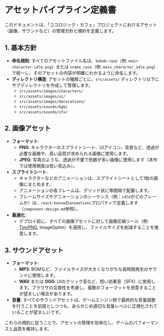 # アセットパイプライン定義書

このドキュメントは、「ココロジック・カフェ」プロジェクトにおけるアセット（画像、サウンドなど）の管理方針と規約を定義します。

## 1. 基本方針

- **命名規則**: すべてのアセットファイル名は、`kebab-case`（例: `main-character-idle.png`）または `snake_case`（例: `main_character_idle.png`）で統一し、そのアセットの内容が明確にわかるように命名します。
- **ディレクトリ構造**: アセットの種類ごとに、`src/assets/` ディレクトリ以下にサブディレクトリを作成して管理します。
  - `src/assets/images/characters/`
  - `src/assets/images/ui/`
  - `src/assets/images/decorations/`
  - `src/assets/sounds/bgm/`
  - `src/assets/sounds/sfx/`

## 2. 画像アセット

- **フォーマット**:
  - **PNG**: キャラクターのスプライトシート、UIアイコン、背景など、透過が必要な画像や、高い品質が求められる画像に使用します。
  - **JPEG**: 写真のような、透過が不要で色数が多い画像に使用します（本作では使用頻度は低い見込み）。
- **スプライトシート**:
  - キャラクターなどのアニメーションは、スプライトシートとして1枚の画像にまとめます。
  - アニメーションの各フレームは、グリッド状に等間隔で配置します。
  - フレームサイズやアニメーションのシーケンス（例：`idle`がどのフレームか）は、`react-konva`の`animations`プロパティで定義します（`component-design.md`参照）。
- **最適化**:
  - デプロイ前に、すべての画像アセットに対して画像圧縮ツール（例: [TinyPNG](https://tinypng.com/), ImageOptim）を適用し、ファイルサイズを削減することを推奨します。

## 3. サウンドアセット

- **フォーマット**:
  - **MP3**: BGMなど、ファイルサイズが大きくなりがちな長時間再生のサウンドに使用します。
  - **WAV** または **OGG**: UIのクリック音など、短い効果音（SFX）に使用します。ブラウザの互換性を考慮し、複数のフォーマットを用意することが望ましい場合があります。
- **音量**: すべてのサウンドアセットは、ゲームエンジン側で最終的な音量調整を行うことを前提としつつも、あらかじめ適切な音量レベルに正規化されていることが望ましいです。

これらの規約に従うことで、アセットの管理を効率化し、ゲームのパフォーマンスと品質を維持します。
